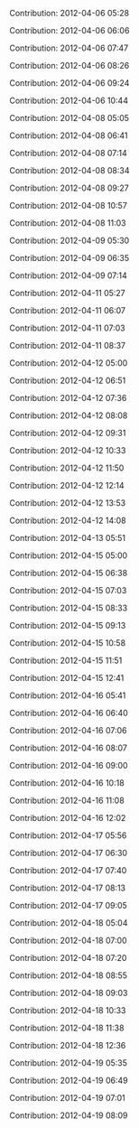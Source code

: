 Contribution: 2012-04-06 05:28

Contribution: 2012-04-06 06:06

Contribution: 2012-04-06 07:47

Contribution: 2012-04-06 08:26

Contribution: 2012-04-06 09:24

Contribution: 2012-04-06 10:44

Contribution: 2012-04-08 05:05

Contribution: 2012-04-08 06:41

Contribution: 2012-04-08 07:14

Contribution: 2012-04-08 08:34

Contribution: 2012-04-08 09:27

Contribution: 2012-04-08 10:57

Contribution: 2012-04-08 11:03

Contribution: 2012-04-09 05:30

Contribution: 2012-04-09 06:35

Contribution: 2012-04-09 07:14

Contribution: 2012-04-11 05:27

Contribution: 2012-04-11 06:07

Contribution: 2012-04-11 07:03

Contribution: 2012-04-11 08:37

Contribution: 2012-04-12 05:00

Contribution: 2012-04-12 06:51

Contribution: 2012-04-12 07:36

Contribution: 2012-04-12 08:08

Contribution: 2012-04-12 09:31

Contribution: 2012-04-12 10:33

Contribution: 2012-04-12 11:50

Contribution: 2012-04-12 12:14

Contribution: 2012-04-12 13:53

Contribution: 2012-04-12 14:08

Contribution: 2012-04-13 05:51

Contribution: 2012-04-15 05:00

Contribution: 2012-04-15 06:38

Contribution: 2012-04-15 07:03

Contribution: 2012-04-15 08:33

Contribution: 2012-04-15 09:13

Contribution: 2012-04-15 10:58

Contribution: 2012-04-15 11:51

Contribution: 2012-04-15 12:41

Contribution: 2012-04-16 05:41

Contribution: 2012-04-16 06:40

Contribution: 2012-04-16 07:06

Contribution: 2012-04-16 08:07

Contribution: 2012-04-16 09:00

Contribution: 2012-04-16 10:18

Contribution: 2012-04-16 11:08

Contribution: 2012-04-16 12:02

Contribution: 2012-04-17 05:56

Contribution: 2012-04-17 06:30

Contribution: 2012-04-17 07:40

Contribution: 2012-04-17 08:13

Contribution: 2012-04-17 09:05

Contribution: 2012-04-18 05:04

Contribution: 2012-04-18 07:00

Contribution: 2012-04-18 07:20

Contribution: 2012-04-18 08:55

Contribution: 2012-04-18 09:03

Contribution: 2012-04-18 10:33

Contribution: 2012-04-18 11:38

Contribution: 2012-04-18 12:36

Contribution: 2012-04-19 05:35

Contribution: 2012-04-19 06:49

Contribution: 2012-04-19 07:01

Contribution: 2012-04-19 08:09

